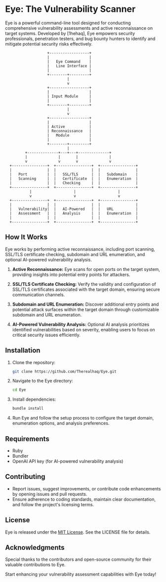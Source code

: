 # Eye: The Vulnerability Scanner

Eye is a powerful command-line tool designed for conducting comprehensive vulnerability assessments and active reconnaissance on target systems. Developed by [1hehaq], Eye empowers security professionals, penetration testers, and bug bounty hunters to identify and mitigate potential security risks effectively.

                       +------------------+
                       |                  |
                       |   Eye Command    |
                       |   Line Interface |
                       |                  |
                       +--------+---------+
                                |
                                v
                       +------------------+
                       |                  |
                       | Input Module     |
                       |                  |
                       +--------+---------+
                                |
                                v
                       +------------------+
                       |                  |
                       | Active           |
                       | Reconnaissance   |
                       |   Module         |
                       |                  |
                       +--------+---------+
                                |
             +--------------+---+---+--------------+
             |              |       |              |
             v              v       v              v
      +----------------+  +----------------+  +----------------+
      |                |  |                |  |                |
      |   Port         |  |   SSL/TLS      |  |   Subdomain    |
      |   Scanning     |  |   Certificate  |  |   Enumeration  |
      |                |  |   Checking     |  |                |
      +----------------+  +----------------+  +----------------+
               |                   |                   |
               v                   v                   v
      +----------------+  +----------------+  +----------------+
      |                |  |                |  |                |
      |   Vulnerability|  |   AI-Powered   |  |   URL          |
      |   Assessment   |  |   Analysis     |  |   Enumeration  |
      |                |  |                |  |                |
      +----------------+  +----------------+  +----------------+







## How It Works

Eye works by performing active reconnaissance, including port scanning, SSL/TLS certificate checking, subdomain and URL enumeration, and optional AI-powered vulnerability analysis.

1. **Active Reconnaissance:** Eye scans for open ports on the target system, providing insights into potential entry points for attackers.
   
2. **SSL/TLS Certificate Checking:** Verify the validity and configuration of SSL/TLS certificates associated with the target domain, ensuring secure communication channels.

3. **Subdomain and URL Enumeration:** Discover additional entry points and potential attack surfaces within the target domain through customizable subdomain and URL enumeration.

4. **AI-Powered Vulnerability Analysis:** Optional AI analysis prioritizes identified vulnerabilities based on severity, enabling users to focus on critical security issues efficiently.

## Installation

1. Clone the repository:

    ```bash
    git clone https://github.com/Therealhaq/Eye.git
    ```

2. Navigate to the Eye directory:

    ```bash
    cd Eye
    ```

3. Install dependencies:

    ```bash
    bundle install
    ```

4. Run Eye and follow the setup process to configure the target domain, enumeration options, and analysis preferences.

## Requirements

- Ruby
- Bundler
- OpenAI API key (for AI-powered vulnerability analysis)

## Contributing

- Report issues, suggest improvements, or contribute code enhancements by opening issues and pull requests.
- Ensure adherence to coding standards, maintain clear documentation, and follow the project's licensing terms.

## License

Eye is released under the [MIT License](https://opensource.org/licenses/MIT). See the LICENSE file for details.

## Acknowledgments

Special thanks to the contributors and open-source community for their valuable contributions to Eye.

Start enhancing your vulnerability assessment capabilities with Eye today!
